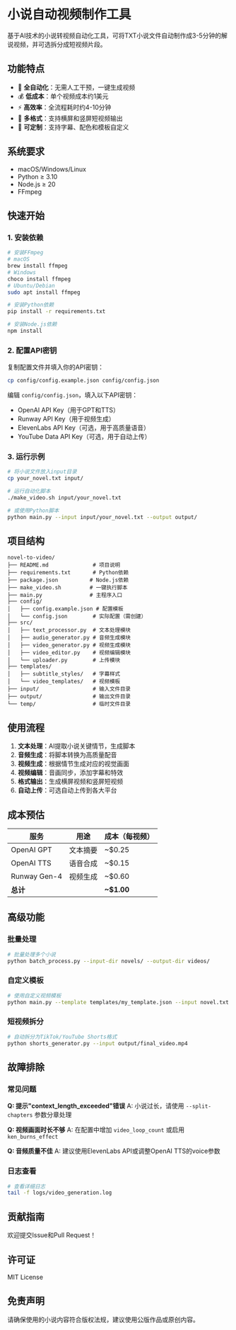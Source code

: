# 小说自动视频制作工具

基于AI技术的小说转视频自动化工具，可将TXT小说文件自动制作成3-5分钟的解说视频，并可选拆分成短视频片段。

## 功能特点

- 🤖 **全自动化**：无需人工干预，一键生成视频
- 💰 **低成本**：单个视频成本约1美元
- ⚡ **高效率**：全流程耗时约4-10分钟
- 📱 **多格式**：支持横屏和竖屏短视频输出
- 🎨 **可定制**：支持字幕、配色和模板自定义

## 系统要求

- macOS/Windows/Linux
- Python ≥ 3.10
- Node.js ≥ 20
- FFmpeg

## 快速开始

### 1. 安装依赖

```bash
# 安装FFmpeg
# macOS
brew install ffmpeg
# Windows
choco install ffmpeg
# Ubuntu/Debian
sudo apt install ffmpeg

# 安装Python依赖
pip install -r requirements.txt

# 安装Node.js依赖
npm install
```

### 2. 配置API密钥

复制配置文件并填入你的API密钥：

```bash
cp config/config.example.json config/config.json
```

编辑 `config/config.json`，填入以下API密钥：

- OpenAI API Key（用于GPT和TTS）
- Runway API Key（用于视频生成）
- ElevenLabs API Key（可选，用于高质量语音）
- YouTube Data API Key（可选，用于自动上传）

### 3. 运行示例

```bash
# 将小说文件放入input目录
cp your_novel.txt input/

# 运行自动化脚本
./make_video.sh input/your_novel.txt

# 或使用Python脚本
python main.py --input input/your_novel.txt --output output/
```

## 项目结构

```
novel-to-video/
├── README.md              # 项目说明
├── requirements.txt       # Python依赖
├── package.json          # Node.js依赖
├── make_video.sh         # 一键执行脚本
├── main.py               # 主程序入口
├── config/
│   ├── config.example.json # 配置模板
│   └── config.json        # 实际配置（需创建）
├── src/
│   ├── text_processor.py  # 文本处理模块
│   ├── audio_generator.py # 音频生成模块
│   ├── video_generator.py # 视频生成模块
│   ├── video_editor.py    # 视频编辑模块
│   └── uploader.py        # 上传模块
├── templates/
│   ├── subtitle_styles/   # 字幕样式
│   └── video_templates/   # 视频模板
├── input/                 # 输入文件目录
├── output/                # 输出文件目录
└── temp/                  # 临时文件目录
```

## 使用流程

1. **文本处理**：AI提取小说关键情节，生成脚本
2. **音频生成**：将脚本转换为高质量配音
3. **视频生成**：根据情节生成对应的视觉画面
4. **视频编辑**：音画同步，添加字幕和特效
5. **格式输出**：生成横屏视频和竖屏短视频
6. **自动上传**：可选自动上传到各大平台

## 成本预估

| 服务 | 用途 | 成本（每视频） |
|------|------|----------------|
| OpenAI GPT | 文本摘要 | ~$0.25 |
| OpenAI TTS | 语音合成 | ~$0.15 |
| Runway Gen-4 | 视频生成 | ~$0.60 |
| **总计** | | **~$1.00** |

## 高级功能

### 批量处理

```bash
# 批量处理多个小说
python batch_process.py --input-dir novels/ --output-dir videos/
```

### 自定义模板

```bash
# 使用自定义视频模板
python main.py --template templates/my_template.json --input novel.txt
```

### 短视频拆分

```bash
# 自动拆分为TikTok/YouTube Shorts格式
python shorts_generator.py --input output/final_video.mp4
```

## 故障排除

### 常见问题

**Q: 提示"context_length_exceeded"错误**
A: 小说过长，请使用 `--split-chapters` 参数分章处理

**Q: 视频画面时长不够**
A: 在配置中增加 `video_loop_count` 或启用 `ken_burns_effect`

**Q: 音频质量不佳**
A: 建议使用ElevenLabs API或调整OpenAI TTS的voice参数

### 日志查看

```bash
# 查看详细日志
tail -f logs/video_generation.log
```

## 贡献指南

欢迎提交Issue和Pull Request！

## 许可证

MIT License

## 免责声明

请确保使用的小说内容符合版权法规，建议使用公版作品或原创内容。